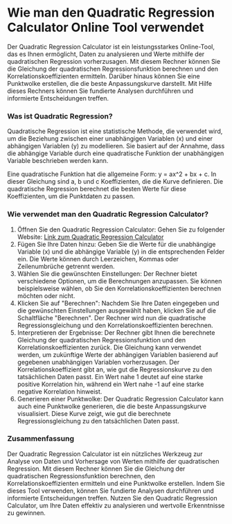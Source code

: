 Wie man den Quadratic Regression Calculator Online Tool verwendet
=================================================================

Der Quadratic Regression Calculator ist ein leistungsstarkes Online-Tool, das es Ihnen ermöglicht, Daten zu analysieren und Werte mithilfe der quadratischen Regression vorherzusagen. Mit diesem Rechner können Sie die Gleichung der quadratischen Regressionsfunktion berechnen und den Korrelationskoeffizienten ermitteln. Darüber hinaus können Sie eine Punktwolke erstellen, die die beste Anpassungskurve darstellt. Mit Hilfe dieses Rechners können Sie fundierte Analysen durchführen und informierte Entscheidungen treffen.

### Was ist Quadratic Regression?

Quadratische Regression ist eine statistische Methode, die verwendet wird, um die Beziehung zwischen einer unabhängigen Variablen (x) und einer abhängigen Variablen (y) zu modellieren. Sie basiert auf der Annahme, dass die abhängige Variable durch eine quadratische Funktion der unabhängigen Variable beschrieben werden kann.

Eine quadratische Funktion hat die allgemeine Form: y = ax^2 + bx + c. In dieser Gleichung sind a, b und c Koeffizienten, die die Kurve definieren. Die quadratische Regression berechnet die besten Werte für diese Koeffizienten, um die Punktdaten zu passen.

### Wie verwendet man den Quadratic Regression Calculator?

1. Öffnen Sie den Quadratic Regression Calculator: Gehen Sie zu folgender Website: [Link zum Quadratic Regression Calculator](https://www.onlinecalculatorsfree.com/de/math/quadratic-regression-calculator.html)
2. Fügen Sie Ihre Daten hinzu: Geben Sie die Werte für die unabhängige Variable (x) und die abhängige Variable (y) in die entsprechenden Felder ein. Die Werte können durch Leerzeichen, Kommas oder Zeilenumbrüche getrennt werden.
3. Wählen Sie die gewünschten Einstellungen: Der Rechner bietet verschiedene Optionen, um die Berechnungen anzupassen. Sie können beispielsweise wählen, ob Sie den Korrelationskoeffizienten berechnen möchten oder nicht.
4. Klicken Sie auf "Berechnen": Nachdem Sie Ihre Daten eingegeben und die gewünschten Einstellungen ausgewählt haben, klicken Sie auf die Schaltfläche "Berechnen". Der Rechner wird nun die quadratische Regressionsgleichung und den Korrelationskoeffizienten berechnen.
5. Interpretieren der Ergebnisse: Der Rechner gibt Ihnen die berechnete Gleichung der quadratischen Regressionsfunktion und den Korrelationskoeffizienten zurück. Die Gleichung kann verwendet werden, um zukünftige Werte der abhängigen Variablen basierend auf gegebenen unabhängigen Variablen vorherzusagen. Der Korrelationskoeffizient gibt an, wie gut die Regressionskurve zu den tatsächlichen Daten passt. Ein Wert nahe 1 deutet auf eine starke positive Korrelation hin, während ein Wert nahe -1 auf eine starke negative Korrelation hinweist.
6. Generieren einer Punktwolke: Der Quadratic Regression Calculator kann auch eine Punktwolke generieren, die die beste Anpassungskurve visualisiert. Diese Kurve zeigt, wie gut die berechnete Regressionsgleichung zu den tatsächlichen Daten passt.

### Zusammenfassung

Der Quadratic Regression Calculator ist ein nützliches Werkzeug zur Analyse von Daten und Vorhersage von Werten mithilfe der quadratischen Regression. Mit diesem Rechner können Sie die Gleichung der quadratischen Regressionsfunktion berechnen, den Korrelationskoeffizienten ermitteln und eine Punktwolke erstellen. Indem Sie dieses Tool verwenden, können Sie fundierte Analysen durchführen und informierte Entscheidungen treffen. Nutzen Sie den Quadratic Regression Calculator, um Ihre Daten effektiv zu analysieren und wertvolle Erkenntnisse zu gewinnen.
